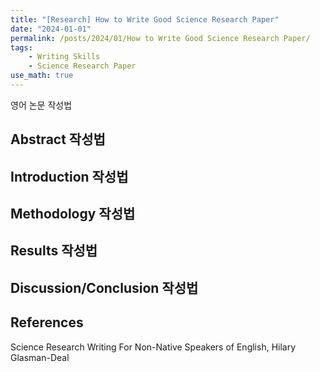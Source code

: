 ```yaml
---
title: "[Research] How to Write Good Science Research Paper"
date: "2024-01-01"
permalink: /posts/2024/01/How to Write Good Science Research Paper/
tags:
    - Writing Skills
    - Science Research Paper
use_math: true
---
```


영어 논문 작성법

## Abstract 작성법

## Introduction 작성법

## Methodology 작성법

## Results 작성법

## Discussion/Conclusion 작성법


References
----
Science Research Writing For Non-Native Speakers of English, Hilary Glasman-Deal